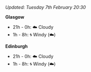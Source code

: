 *Updated: Tuesday 7th February 20:30*

**Glasgow**

* 21h - 0h: :cloud: Cloudy
* 1h - 8h: :cyclone: Windy (:cloud:)

**Edinburgh**

* 21h - 0h: :cloud: Cloudy
* 1h - 8h: :cyclone: Windy (:cloud:)
